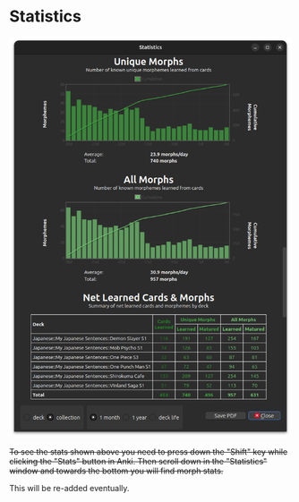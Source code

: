 # Statistics

![morph-stats.png](../../img/morph-stats.png)

~~To see the stats shown above you need to press down the "Shift" key while clicking the "Stats" button in Anki. Then scroll
down in the "Statistics" window and towards the bottom you will find morph stats.~~ 

This will be re-added eventually.